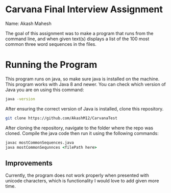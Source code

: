 # Carvana Final Interview Assignment

Name: Akash Mahesh

The goal of this assignment was to make a program that runs from the command line, and when given text(s) displays a list of the 100 most common three word sequences in the files.

# Running the Program

This program runs on java, so make sure java is installed on the machine. This program works with Java 8 and newer.
You can check which version of Java you are on using this command:

```cmd
java -version
```

After ensuring the correct version of Java is installed, clone this repository.

```bash
git clone https://github.com/AkashM12/CarvanaTest
```

After cloning the repository, navigate to the folder where the repo was cloned. Compile the java code then run it using the following commands:

```cmd
javac mostCommonSequences.java
java mostCommonSequnnces <filePath here>
```

## Improvements

Currently, the program does not work properly when presented with unicode characters, which is functionality I would love to add given more time.
